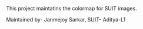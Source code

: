 This project maintatins the colormap for SUIT images.

Maintained by- Janmejoy Sarkar, SUIT- Aditya-L1
